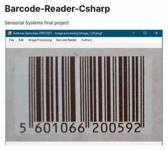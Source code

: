 # Barcode-Reader-Csharp
Sensorial Systems final project
<p align="center">
  <img src="https://github.com/MarcosM12/Barcode-Reader-Csharp/blob/master/Barcode_Reader.PNG" width="500">
</p>
